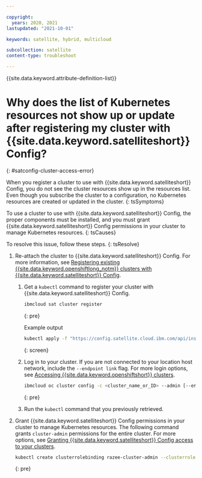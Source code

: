 ```yaml
---

copyright:
  years: 2020, 2021
lastupdated: "2021-10-01"

keywords: satellite, hybrid, multicloud

subcollection: satellite
content-type: troubleshoot

---
```


{{site.data.keyword.attribute-definition-list}}

# Why does the list of Kubernetes resources not show up or update after registering my cluster with {{site.data.keyword.satelliteshort}} Config?
{: #satconfig-cluster-access-error}

When you register a cluster to use with {{site.data.keyword.satelliteshort}} Config, you do not see the cluster resources show up in the resources list. Even though you subscribe the cluster to a configuration, no Kubernetes resources are created or updated in the cluster.
{: tsSymptoms}

To use a cluster to use with {{site.data.keyword.satelliteshort}} Config, the proper components must be installed, and you must grant {{site.data.keyword.satelliteshort}} Config permissions in your cluster to manage Kubernetes resources.
{: tsCauses}

To resolve this issue, follow these steps.
{: tsResolve}

1. Re-attach the cluster to {{site.data.keyword.satelliteshort}} Config. For more information, see [Registering existing {{site.data.keyword.openshiftlong_notm}} clusters with {{site.data.keyword.satelliteshort}} Config](/docs/satellite?topic=satellite-satcon-existing).
    1. Get a `kubectl` command to register your cluster with {{site.data.keyword.satelliteshort}} Config.
        ```sh
        ibmcloud sat cluster register
        ```
        {: pre}

        Example output
        ```sh
        kubectl apply -f "https://config.satellite.cloud.ibm.com/api/install/razeedeploy-job?orgKey=<orgApiKey>&args=--clustersubscription=<number>&args=--featureflagsetld=<number>&args=--mustachetemplate=<number>&args=--managedset=<number>&args=--remoteresources<number>&args=--remoteresource=<number>&args=--watch-keeper=<number>"
        ```
        {: screen}

    2. Log in to your cluster. If you are not connected to your location host network, include the `--endpoint link` flag. For more login options, see [Accessing {{site.data.keyword.openshiftshort}} clusters](/docs/openshift?topic=openshift-access_cluster).
        ```sh
        ibmcloud oc cluster config -c <cluster_name_or_ID> --admin [--endpoint link]
        ```
        {: pre}

    3. Run the `kubectl` command that you previously retrieved.
2. Grant {{site.data.keyword.satelliteshort}} Config permissions in your cluster to manage Kubernetes resources. The following command grants `cluster-admin` permissions for the entire cluster. For more options, see [Granting {{site.data.keyword.satelliteshort}} Config access to your clusters](/docs/satellite?topic=satellite-setup-clusters-satconfig#setup-clusters-satconfig-access).
    ```sh
    kubectl create clusterrolebinding razee-cluster-admin --clusterrole=razee-cluster-admin --serviceaccount=razeedeploy:razee-viewer --serviceaccount=razeedeploy:razee-editor --serviceaccount=razeedeploy:razee-satcon
    ```
    {: pre}


